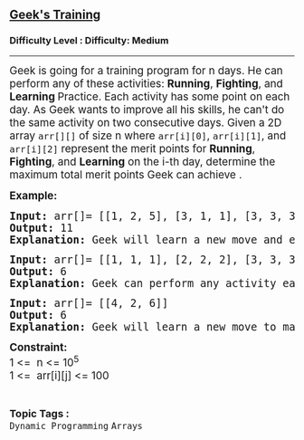 <h2><a href="https://www.geeksforgeeks.org/problems/geeks-training/1?page=1&difficulty=Medium&status=unsolved&sortBy=submissions">Geek's Training</a></h2><h3>Difficulty Level : Difficulty: Medium</h3><hr><div class="problems_problem_content__Xm_eO"><p><span style="font-size: 14pt;">Geek is going for a training program for n days. He can perform any of these activities: <strong>Running</strong>, <strong>Fighting</strong>, and <strong>Learning </strong>Practice. Each activity has some point on each day. As Geek wants to improve all his skills, he can't do the same activity on two consecutive days.&nbsp;Given a 2D array <code>arr[][]</code> of size n where <code>arr[i][0]</code>, <code>arr[i][1]</code>, and <code>arr[i][2]</code> represent the merit points for <strong>Running</strong>, <strong>Fighting</strong>, and <strong>Learning</strong> on the i-th day, determine the maximum total merit points Geek can achieve .</span></p>
<p><span style="font-size: 14pt;"><strong>Example:</strong></span></p>
<pre><span style="font-size: 14pt;"><strong>Input:</strong> arr[]= [[1, 2, 5], [3, 1, 1], [3, 3, 3]]
<strong>Output: </strong>11
<strong>Explanation: </strong>Geek will learn a new move and earn 5 point then on second day he will do running and earn 3 point and on third day he will do fighting and earn 3 points so, maximum merit point will be 11.</span></pre>
<pre><span style="font-size: 14pt;"><strong>Input:</strong> arr[]= [[1, 1, 1], [2, 2, 2], [3, 3, 3]]
<strong>Output: </strong>6
<strong>Explanation: </strong>Geek can perform any activity each day while adhering to the constraints, in order to maximize his total merit points as 6.</span></pre>
<pre><span style="font-size: 14pt;"><strong>Input:</strong> arr[]= [[4, 2, 6]]
<strong>Output: </strong>6
<strong>Explanation: </strong>Geek will learn a new move to make his merit points as 6.</span></pre>
<p><span style="font-size: 14pt;"><strong>Constraint:</strong><br>1 &lt;=&nbsp; n &lt;= 10<sup>5&nbsp; &nbsp;</sup><br>1 &lt;=&nbsp; arr[i][j] &lt;= 100<br></span></p></div><br><p><span style=font-size:18px><strong>Topic Tags : </strong><br><code>Dynamic Programming</code>&nbsp;<code>Arrays</code>&nbsp;